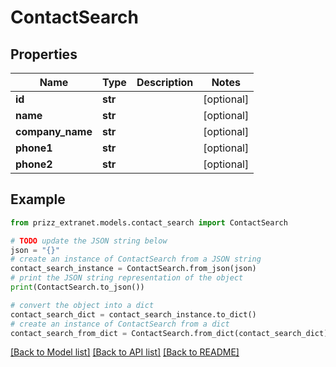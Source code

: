 # ContactSearch


## Properties

Name | Type | Description | Notes
------------ | ------------- | ------------- | -------------
**id** | **str** |  | [optional] 
**name** | **str** |  | [optional] 
**company_name** | **str** |  | [optional] 
**phone1** | **str** |  | [optional] 
**phone2** | **str** |  | [optional] 

## Example

```python
from prizz_extranet.models.contact_search import ContactSearch

# TODO update the JSON string below
json = "{}"
# create an instance of ContactSearch from a JSON string
contact_search_instance = ContactSearch.from_json(json)
# print the JSON string representation of the object
print(ContactSearch.to_json())

# convert the object into a dict
contact_search_dict = contact_search_instance.to_dict()
# create an instance of ContactSearch from a dict
contact_search_from_dict = ContactSearch.from_dict(contact_search_dict)
```
[[Back to Model list]](../README.md#documentation-for-models) [[Back to API list]](../README.md#documentation-for-api-endpoints) [[Back to README]](../README.md)


